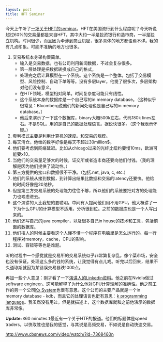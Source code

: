 ```yaml
---
layout: post
title: HFT Seminar
---
```


今天上午听了<a href="http://www.cs.jhu.edu/seminars/2010/spring/may6/niall-dalton">一场关于HFT的seminar</a>。HFT在美国流行到什么程度呢？今天听说超过60%的交易量都是来自HFT。其中大约一半是投资银行和造市商，一半是独立机构。时间很少，而且因为牵涉到商业机密，很多具体的地方都语焉不详。我的有几点印象。可能不准确的地方也很多。

1. 交易系统本身架构很简单。
	* 输入是交易数据。也有公司利用新闻数据，不过会复杂很多。
	* 第一层处理是把数据转换成自己的格式。
	* 处理完之后计算模型在一个系统。这个系统是一个整体。包括了交易模型、风险控制、自动下单等等。没有多层layer。他提了很多次，多层架构对他们没有意义。
	* 在HTF领域，模型相对简单。时间复杂度可能只有线性。</li>
	* 这个系统本身的数据库是一个自己写的in memory database。（这种似乎很常见：Bloomberg说他们的新闻处理也是自己写的in memory database。）
	* 他后来演示了一下这个数据库，binary大概500k左右，代码180k lines左右。不是SQL。用的是自己的数据处理语言。据说快很多。（这个我表示怀疑。）
2. 套利模式主要是利用计算机的速度。和交易的规模。
3. 每天清仓。他给的数字好像是每天不超过30million$。
4. 他们要考虑到网络延迟。比如从chicago过来的光纤比纽约要慢10ms，欧洲可能要x10。
5. 当他们的交易量足够大的时候，证交所或者造市商还要向他们付钱。（我的理解是因为他们提供了流动性。）
6. 第三方提供的接口和数据很不干净。（包括.net, java, c, etc.）
7. 他们的系统从接到数据，到计算出结果比数据和交易的latency还要快。他给的时间好像是20纳秒。
8. 但是第三方交易系统的处理能力往往不够，所以他们的系统要把对方的处理能力也考虑进去。
9. 这个演讲的人比我想的要聪明。中间有人提问他们用不用GPU。他大概讲了一下为什么GPU的计算模型不适用。分析很到位。之前的数据库也是一个人写出来的。
10. 他们还写自己的java compiler，以及很多自己in house的技术和工具，包括前面的数据库。
11. 他们招人的时候主要看这个人懂不懂一个程序在电脑里是怎么运行的。每一行程序对memory，cache，CPU的影响。
23. 测试、容错等等也是难题。

听的过程中一个感觉就是交易所的交易系统似乎非常繁复杂乱，像个菜市场，安全也没有保证。处理这么多的钱的系统，让我觉得有点儿戏。听完以后回来，结果不久道琼斯就因为某错误交易暴跌1000点。

再加一些个人意见：刚才看了一下<a href="http://www.linkedin.com/in/nialldalton">演讲人的Linkedin资料</a>。他之前在Nvidia做过software engineer。这可能解释了为什么他对GPU计算理解的准确性。他之前工作的另一个公司<a href="http://kx.com/">Kx System</a>也很有意思。这个公司的主要产品就是一个in memory database - kdb，而且它的处理语言也挺有意思：<a href="http://en.wikipedia.org/wiki/K_programming_language">k programming language</a>。我虽然没有用过，但是就描述上，这个数据库就和之前他演示的数据库非常像。


<strong>Update:</strong> 《60 minutes 》最近有一个关于HTF的报道。他们的标题体是speed traders，以快取胜也是我的感觉，与其说是高频交易，不如说是自动快速交易。

<a href="http://www.cbsnews.com/video/watch/?id=7368460n">http://www.cbsnews.com/video/watch/?id=7368460n</a>

